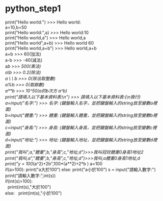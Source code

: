 # python_step1
print("Hello world:") >>> Hello world:  
a=10,b=50  
print("Hello world:",a) >>> Hello world:10  
print("Hello world,a") >>> Hello world,a  
print("Hello world",a+b) >>> Hello world 60  
print("Hello world,a+b") >>> Hello world,a+b  
a+b >>> 60(加法)  
a-b >>> -40(減法)  
a*b >>> 500(乘法)  
a\b >>> 0.2(除法)  
a \ \ b >>> 0(除法取整數)  
a%b >>> 0(取餘數)  
a**b >>> 10^50(a的b次方 a^b)  
print("請填入以下基本資料表:\n") >>> 請填入以下基本資料表:(\n換行)  
a=input("名字:") >>> 名字: (鍵盤輸入名字，並把鍵盤輸入的string放至變數a裡面)  
b=input("體重:") >>> 體重: (鍵盤輸入體重，並把鍵盤輸入的string放至變數b裡面)  
c=input("身高:") >>> 身高: (鍵盤輸入身高，並把鍵盤輸入的string放至變數c裡面)  
d=input("地址:") >>> 地址: (鍵盤輸入地址，並把鍵盤輸入的string放至變數d裡面)  
print("我叫",a,"體重",b,"身高",c,"地址,d")>>>我叫冠玟體重0身高1地址2  
print("我叫,a","體重",b,"身高",c,"地址,d")>>>我叫,a體重0身高1地址,d  
print("y = 100*(a^2)+2b",100*(a**2)+2*b )
a=100  
if(a>100): 
  print("a大於100")
else: 
  print("a小於100")
s = input("請輸入數字:")  
print("請輸入數字:",int(s))  
if(int(s)>100):  
   print(int(s),"大於100")  
else: 
   print(int(s),"小於100")  
